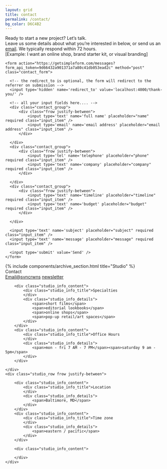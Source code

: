 ```yaml
---
layout: grid
title: contact
permalink: /contact/
bg_color: D6C4B2 
---
```


<div class="contact_wrapper">
    <div class="contact_content">
        <div class="contact_title">
            Ready to start a new project? Let’s talk.
        </div>
        <div class="contact_summary">
            Leave us some details about what you’re interested in below, or send us an <a href="mailto:hello@svncrwns.com">email</a>.  We typically respond within 72 hours.
        </div>
        <div class="contact_disclaimer">
            [Example: I want an online shop, brand starter kit, or visual branding]
        </div>
    </div>

    <form action="https://getsimpleform.com/messages?form_api_token=9d66432a901371a7a80c41db053ead2c" method="post" class="contact_form">

      <!-- the redirect_to is optional, the form will redirect to the referrer on submission -->
      <input type='hidden' name='redirect_to' value='localhost:4000/thank-you/' />

      <!-- all your input fields here.... -->
      <div class="contact_group">
          <div class="frow justify-between">
              <input type='text' name='full name' placeholder="name" required class="input_item" />
              <input type='email' name='email address' placeholder="email address" class="input_item" />
          </div>

      </div>
      <div class="contact_group">
          <div class="frow justify-between">
              <input type='tel' name='telephone' placeholder="phone" required class="input_item" />
              <input type='text' name='company' placeholder="company" required class="input_item" />
          </div>

      </div>
      <div class="contact_group">
          <div class="frow justify-between">
              <input type='text' name='timeline' placeholder="timeline" required class="input_item" />
              <input type='text' name='budget' placeholder="budget" required class="input_item" />
          </div>

      </div>

      <input type='text' name='subject' placeholder="subject" required class="input_item" />
      <input type='text' name='message' placeholder="message" required class="input_item" />

      <input type='submit' value='Send' />
    </form>
</div>
<div class="studio_info_box js_scroll_reveal">
    {% include components/archive_section.html title="Studio" %}
    <div class="studio_row frow justify-between">
        <div class="studio_info_content">
            <div class="studio_info_title">
                Contact
            </div>
            <div class="studio_info_details">
                <span><a href="mailto:hello@svncrwns.com">Email</a></span><span><a href="http://www.instagram.com/svncrwns">@svncrwns</a></span>
                <span><a href="/newsletter">newsletter</a></span>
            </div>
        </div>

        <div class="studio_info_content">
            <div class="studio_info_title">Specialties
            </div>
            <div class="studio_info_details">
                <span>short films</span>
                <span>editorial lookbooks</span>
                <span>online shops</span>
                <span>pop-up retail/art spaces</span>
            </div>
        </div>
        <div class="studio_info_content">
            <div class="studio_info_title">Office Hours
            </div>
            <div class="studio_info_details">
                <span>mon - fri 7 AM - 7 PM</span><span>saturday 9 am - 5pm</span>
            </div>
        </div>

    </div>
    <div class="studio_row frow justify-between">

        <div class="studio_info_content">
            <div class="studio_info_title">Location
            </div>
            <div class="studio_info_details">
                <span>Baltimore, MD</span>
            </div>
        </div>
        <div class="studio_info_content">
            <div class="studio_info_title">Time zone
            </div>
            <div class="studio_info_details">
                <span>eastern / pacific</span>
            </div>
        </div>

        <div class="studio_info_content">

        </div>
    </div>


</div>
